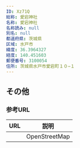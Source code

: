 ```yaml
---
ID: Xz71Q
総称: 愛宕神社
名称: 愛宕神社
名称読み: null
別名: null
都道府県: 茨城県
区域: 水戸市
緯度: 36.3964327
経度: 140.451603
郵便番号: 3100054
住所: 茨城県水戸市愛宕町１０−１
---
```


## その他

### 参考URL

| URL | 説明          |
| --- | ------------- |
|     | OpenStreetMap |
